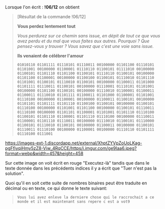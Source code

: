 Lorsque l'on écrit : **!06/12** on obtient

> [Résultat de la commande !06/12]
> 
> **Vous perdez lentement tout**
> 
> *Vous perdurez sur ce chemin sans issue, en dépit de tout ce que vous avez perdu et du mal que vous faites aux autres. Pourquoi ? Que pensez-vous y trouver ? Vous savez que c'est une voie sans issue.*
> 
> **Ils venaient de célébrer l'amour**
> 
> `01010110 01101111 01110101 01110011 00100000 01101100 01110101 01101001 00100000 01100001 01110110 01100101 01111010 00100000 01100101 01101110 01101100 01100101 01110110 01100101 00100000 01101100 01100001 00100000 01100100 01100101 01110010 01101110 01101001 01100101 01110010 01100101 00100000 01100011 01101000 01101111 01110011 01100101 00100000 01110001 01110101 01101001 00100000 01101100 01100101 00100000 01110010 01100001 01100011 01100011 01110010 01101111 01100011 01101000 01100001 01101001 01110100 00100000 01100001 00100000 01100011 01100101 00100000 01101101 01101111 01101110 01100100 01100101 00100000 01100101 01110100 00100000 01101001 01101100 00100000 01100101 01110011 01110100 00100000 01101101 01100001 01101001 01101110 01110100 01100101 01101110 01100001 01101110 01110100 00100000 01110011 01100001 01101110 01110011 00100000 01110010 01100101 01110000 01100101 01110010 01100101 00100000 01100011 00100000 01100101 01110011 01110100 00100000 01100001 00100000 01110110 01101111 01110100 0111001`

https://images-ext-1.discordapp.net/external/XhptZYVpZoUoLKag-pgFfiyqiHmy5zZ8-Viw_4RqCCE/https/i.imgur.com/ge9Iaa6.jpeg?format=webp&width=457&height=458

Sur cette image on voit écrit en rouge "Executez-là" tandis que dans le texte donnée dans les précédents indices il y a écrit que "Tuer n'est pas la solution".

Quoi qu'il en soit cette suite de nombres binaires peut être traduite en décimal ou en texte, ce qui donne le texte suivant:
>`Vous lui avez enleve la derniere chose qui le raccrochait a ce monde et il est maintenant sans repere c est a vot9`


